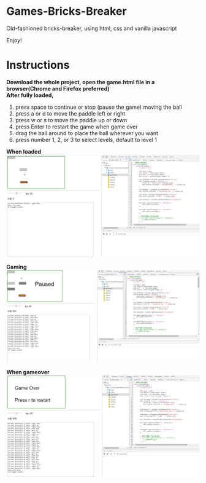 # Games-Bricks-Breaker
Old-fashioned bricks-breaker, using html, css and vanilla javascript

Enjoy!

# Instructions
**Download the whole project, open the game.html file in a browser(Chrome and Firefox preferred)**  
**After fully loaded,**  

1) press space to continue or stop (pause the game) moving the ball
2) press a or d to move the paddle left or right
3) press w or s to move the paddle up or down
4) press Enter to restart the game when game over
5) drag the ball around to place the ball wherever you want
6) press number 1, 2, or 3 to select levels, default to level 1

**When loaded**
![press k to start or stop(pause the game) moving the ball](/screenshot_1.png)



**Gaming**
![press a, d, w, or s to move the paddle](/screenshot_2.png)



**When gameover**
![press Enter to restart the game when game is over](/screenshot_3.png)
